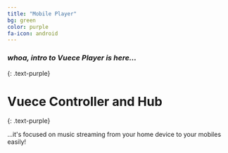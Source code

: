 ```yaml
---
title: "Mobile Player"
bg: green
color: purple
fa-icon: android
---
```


### *whoa, intro to Vuece Player is here...*
{: .text-purple}

<span class="fa-stack subtlecircle" style="font-size:100px; background:rgba(255,166,0,0.1)">
  <i class="fa fa-circle fa-stack-2x text-white"></i>
  <i class="fa fa-bicycle fa-stack-1x text-orange"></i>
</span>

# Vuece Controller and Hub
{: .text-purple}


…it's focused on music streaming from your home device to your mobiles easily!